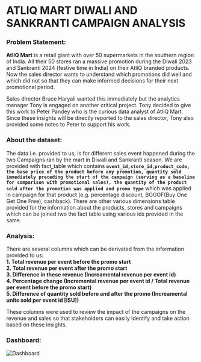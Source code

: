 # ATLIQ MART DIWALI AND SANKRANTI CAMPAIGN ANALYSIS 

### Problem Statement:

**AtliQ Mart** is a retail giant with over 50 supermarkets in the southern region of India. All their 50 stores ran a massive promotion during the Diwali 2023 and Sankranti 2024 (festive time in India) on their AtliQ branded products. Now the sales director wants to understand which promotions did well and which did not so that they can make informed decisions for their next promotional period. 

Sales director Bruce Haryali wanted this immediately but the analytics manager Tony is engaged on another critical project. Tony decided to give this work to Peter Pandey who is the curious data analyst of AtliQ Mart. Since these insights will be directly reported to the sales director, Tony also provided some notes to Peter to support his work.

### About the dataset:

The data i.e. provided to us, is for different sales event happened during the two Campaigns ran by the mart in Diwali and Sankranti season. We are provided with fact_table which contains **`event_id,store_id,product_code, the base price of the product before any promotion, quantity sold immediately preceding the start of the campaign (serving as a baseline for comparison with promotional sales), the quantity of the product sold after the promotion was applied and promo type`** which was applied in campaign for that product (e.g. percentage discount, BOGOF(Buy One Get One Free), cashback). There are other various dimensions table provided for the information about the products, stores and campaigns which can be joined two the fact table using various ids provided in the same.

### Analysis:  

There are several columns which can be derivated from the information provided to us: <br>
**1. Total revenue per event before the promo start <br>
 2. Total revenue per event after the promo start <br>
 3. Difference in these revenue (Increamental revenue per event id) <br>
 4. Percentage change (Incremental revenue per event id / Total revenue per event before the promo start) <br>
 5. Difference of quantity sold before and after the promo (Increamental units sold per event id \[ISU])**

These columns were used to review the impact of the campaigns on the revenue and sales so that stakeholders can easily identify and take action based on these insights. 

### Dashboard:
![Dashboard](./Screenshot%2024-03-18%125941.png)


